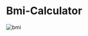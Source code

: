 # Bmi-Calculator
![bmi](https://user-images.githubusercontent.com/113712898/190861995-31cc7382-3203-45c6-982c-4b98bca25539.png)




